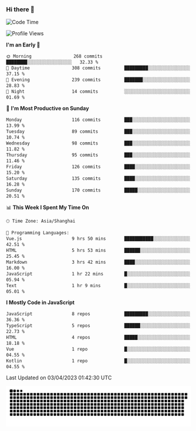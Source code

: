 ### Hi there 👋
<!--  ![visitors](https://visitor-badge.laobi.icu/badge?page_id=huamurui) -->

<!-- [![知乎](https://img.shields.io/badge/dynamic/json?url=https%3A%2F%2Fapi.swo.moe%2Fstats%2Fzhihu%2Fke-ai-wu-li-de-nan-hai-zi&query=count&color=282c34&label=%E7%9F%A5%E4%B9%8E&labelColor=0084ff&logo=zhihu&logoColor=ffffff&suffix=+%E5%85%B3%E6%B3%A8&cacheSeconds=3600)](https://www.zhihu.com/people/ke-ai-wu-li-de-nan-hai-zi)
 -->


<!--START_SECTION:waka-->
![Code Time](http://img.shields.io/badge/Code%20Time-464%20hrs%2025%20mins-blue)

![Profile Views](http://img.shields.io/badge/Profile%20Views-1-blue)

**I'm an Early 🐤** 

```text
🌞 Morning                268 commits         ████████░░░░░░░░░░░░░░░░░   32.33 % 
🌆 Daytime                308 commits         █████████░░░░░░░░░░░░░░░░   37.15 % 
🌃 Evening                239 commits         ███████░░░░░░░░░░░░░░░░░░   28.83 % 
🌙 Night                  14 commits          ░░░░░░░░░░░░░░░░░░░░░░░░░   01.69 % 
```
📅 **I'm Most Productive on Sunday** 

```text
Monday                   116 commits         ███░░░░░░░░░░░░░░░░░░░░░░   13.99 % 
Tuesday                  89 commits          ███░░░░░░░░░░░░░░░░░░░░░░   10.74 % 
Wednesday                98 commits          ███░░░░░░░░░░░░░░░░░░░░░░   11.82 % 
Thursday                 95 commits          ███░░░░░░░░░░░░░░░░░░░░░░   11.46 % 
Friday                   126 commits         ████░░░░░░░░░░░░░░░░░░░░░   15.20 % 
Saturday                 135 commits         ████░░░░░░░░░░░░░░░░░░░░░   16.28 % 
Sunday                   170 commits         █████░░░░░░░░░░░░░░░░░░░░   20.51 % 
```


📊 **This Week I Spent My Time On** 

```text
🕑︎ Time Zone: Asia/Shanghai

💬 Programming Languages: 
Vue.js                   9 hrs 50 mins       ███████████░░░░░░░░░░░░░░   42.51 % 
HTML                     5 hrs 53 mins       ██████░░░░░░░░░░░░░░░░░░░   25.45 % 
Markdown                 3 hrs 42 mins       ████░░░░░░░░░░░░░░░░░░░░░   16.00 % 
JavaScript               1 hr 22 mins        █░░░░░░░░░░░░░░░░░░░░░░░░   05.94 % 
Text                     1 hr 9 mins         █░░░░░░░░░░░░░░░░░░░░░░░░   05.01 % 
```

**I Mostly Code in JavaScript** 

```text
JavaScript               8 repos             █████████░░░░░░░░░░░░░░░░   36.36 % 
TypeScript               5 repos             ██████░░░░░░░░░░░░░░░░░░░   22.73 % 
HTML                     4 repos             █████░░░░░░░░░░░░░░░░░░░░   18.18 % 
Vue                      1 repo              █░░░░░░░░░░░░░░░░░░░░░░░░   04.55 % 
Kotlin                   1 repo              █░░░░░░░░░░░░░░░░░░░░░░░░   04.55 % 
```




 Last Updated on 03/04/2023 01:42:30 UTC
<!--END_SECTION:waka-->

<!--
![知乎](https://stats.justsong.cn/api/zhihu?username=ke-ai-wu-li-de-nan-hai-zi)
![bilibili](https://stats.justsong.cn/api/bilibili/?id=144672037)
![leetcode](https://stats.justsong.cn/api/leetcode?username=yun-tai-f&cn=true)
![huamurui's Most used languages](https://github-readme-stats.vercel.app/api/top-langs?username=huamurui&show_icons=true&count_private=true&layout=compact&hide_border=true&langs_count=10)

<img align="right" src="https://github-readme-stats.vercel.app/api?username=huamurui&show_icons=true&theme=radical">

**huamurui/huamurui** is a ✨ _special_ ✨ repository because its `README.md` (this file) appears on your GitHub profile.

Here are some ideas to get you started:

- 🔭 I’m currently working on ...
- 🌱 I’m currently learning ...
- 👯 I’m looking to collaborate on ...
- 🤔 I’m looking for help with ...
- 💬 Ask me about ...
- 📫 How to reach me: ...
- 😄 Pronouns: ...
- ⚡ Fun fact: ...
-->

![huamurui](https://raw.githubusercontent.com/huamurui/huamurui/main/assets/github-contribution-grid-snake.svg)
<!-- ![huamurui](https://count.getloli.com/get/@huamurui) -->
